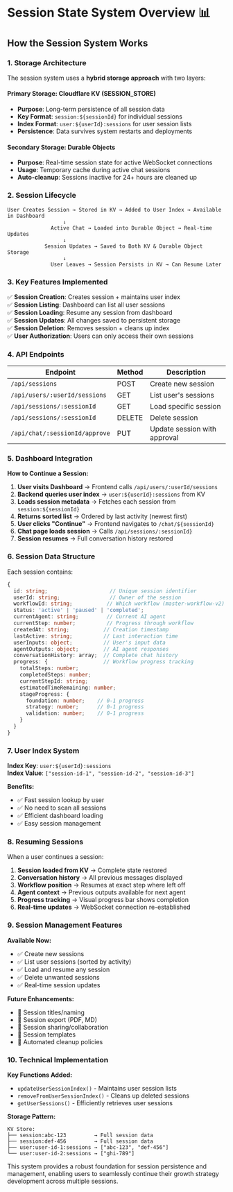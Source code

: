 # Session State System Overview 📊

## How the Session System Works

### 1. **Storage Architecture**

The session system uses a **hybrid storage approach** with two layers:

#### **Primary Storage: Cloudflare KV (SESSION_STORE)**
- **Purpose**: Long-term persistence of all session data
- **Key Format**: `session:${sessionId}` for individual sessions
- **Index Format**: `user:${userId}:sessions` for user session lists
- **Persistence**: Data survives system restarts and deployments

#### **Secondary Storage: Durable Objects**
- **Purpose**: Real-time session state for active WebSocket connections
- **Usage**: Temporary cache during active chat sessions
- **Auto-cleanup**: Sessions inactive for 24+ hours are cleaned up

### 2. **Session Lifecycle**

```
User Creates Session → Stored in KV → Added to User Index → Available in Dashboard
                  ↓
              Active Chat → Loaded into Durable Object → Real-time Updates
                  ↓
            Session Updates → Saved to Both KV & Durable Object Storage
                  ↓
              User Leaves → Session Persists in KV → Can Resume Later
```

### 3. **Key Features Implemented**

✅ **Session Creation**: Creates session + maintains user index  
✅ **Session Listing**: Dashboard can list all user sessions  
✅ **Session Loading**: Resume any session from dashboard  
✅ **Session Updates**: All changes saved to persistent storage  
✅ **Session Deletion**: Removes session + cleans up index  
✅ **User Authorization**: Users can only access their own sessions  

### 4. **API Endpoints**

| Endpoint | Method | Description |
|----------|--------|-------------|
| `/api/sessions` | POST | Create new session |
| `/api/users/:userId/sessions` | GET | List user's sessions |
| `/api/sessions/:sessionId` | GET | Load specific session |
| `/api/sessions/:sessionId` | DELETE | Delete session |
| `/api/chat/:sessionId/approve` | PUT | Update session with approval |

### 5. **Dashboard Integration**

**How to Continue a Session:**

1. **User visits Dashboard** → Frontend calls `/api/users/:userId/sessions`
2. **Backend queries user index** → `user:${userId}:sessions` from KV
3. **Loads session metadata** → Fetches each session from `session:${sessionId}`
4. **Returns sorted list** → Ordered by last activity (newest first)
5. **User clicks "Continue"** → Frontend navigates to `/chat/${sessionId}`
6. **Chat page loads session** → Calls `/api/sessions/:sessionId}`
7. **Session resumes** → Full conversation history restored

### 6. **Session Data Structure**

Each session contains:
```typescript
{
  id: string;                    // Unique session identifier
  userId: string;                // Owner of the session
  workflowId: string;           // Which workflow (master-workflow-v2)
  status: 'active' | 'paused' | 'completed';
  currentAgent: string;         // Current AI agent
  currentStep: number;          // Progress through workflow
  createdAt: string;           // Creation timestamp
  lastActive: string;          // Last interaction time
  userInputs: object;          // User's input data
  agentOutputs: object;        // AI agent responses
  conversationHistory: array;  // Complete chat history
  progress: {                  // Workflow progress tracking
    totalSteps: number;
    completedSteps: number;
    currentStepId: string;
    estimatedTimeRemaining: number;
    stageProgress: {
      foundation: number;    // 0-1 progress
      strategy: number;      // 0-1 progress
      validation: number;    // 0-1 progress
    }
  }
}
```

### 7. **User Index System**

**Index Key**: `user:${userId}:sessions`  
**Index Value**: `["session-id-1", "session-id-2", "session-id-3"]`

**Benefits:**
- ✅ Fast session lookup by user
- ✅ No need to scan all sessions
- ✅ Efficient dashboard loading
- ✅ Easy session management

### 8. **Resuming Sessions**

When a user continues a session:

1. **Session loaded from KV** → Complete state restored
2. **Conversation history** → All previous messages displayed
3. **Workflow position** → Resumes at exact step where left off
4. **Agent context** → Previous outputs available for next agent
5. **Progress tracking** → Visual progress bar shows completion
6. **Real-time updates** → WebSocket connection re-established

### 9. **Session Management Features**

**Available Now:**
- ✅ Create new sessions
- ✅ List user sessions (sorted by activity)
- ✅ Load and resume any session
- ✅ Delete unwanted sessions
- ✅ Real-time session updates

**Future Enhancements:**
- 🔄 Session titles/naming
- 🔄 Session export (PDF, MD)
- 🔄 Session sharing/collaboration
- 🔄 Session templates
- 🔄 Automated cleanup policies

### 10. **Technical Implementation**

**Key Functions Added:**
- `updateUserSessionIndex()` - Maintains user session lists
- `removeFromUserSessionIndex()` - Cleans up deleted sessions  
- `getUserSessions()` - Efficiently retrieves user sessions

**Storage Pattern:**
```
KV Store:
├── session:abc-123         → Full session data
├── session:def-456         → Full session data
├── user:user-id-1:sessions → ["abc-123", "def-456"]
└── user:user-id-2:sessions → ["ghi-789"]
```

This system provides a robust foundation for session persistence and management, enabling users to seamlessly continue their growth strategy development across multiple sessions.